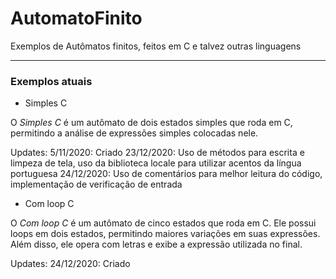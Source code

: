 # AutomatoFinito
Exemplos de Autômatos finitos, feitos em C e talvez outras linguagens

----
### Exemplos atuais
* Simples C

O *Simples C* é um autômato de dois estados simples que roda em C, permitindo a análise de expressões simples colocadas nele.



Updates:
5/11/2020: Criado
23/12/2020: Uso de métodos para escrita e limpeza de tela, uso da biblioteca locale para utilizar acentos da língua portuguesa
24/12/2020: Uso de comentários para melhor leitura do código, implementação de verificação de entrada
* Com loop C

O *Com loop C* é um autômato de cinco estados que roda em C. Ele possui loops em dois estados, permitindo maiores variações em suas expressões.
Além disso, ele opera com letras e exibe a expressão utilizada no final.

Updates:
24/12/2020: Criado
###